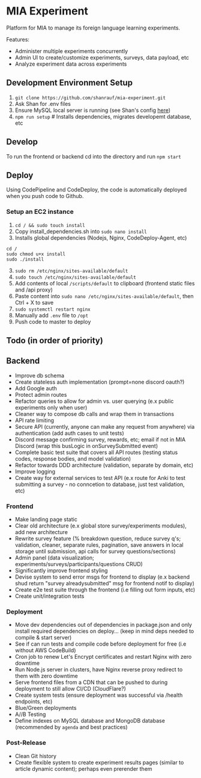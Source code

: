 # MIA Experiment

Platform for MIA to manage its foreign language learning experiments.

Features:

- Administer multiple experiments concurrently
- Admin UI to create/customize experiments, surveys, data payload, etc
- Analyze experiment data across experiments

## Development Environment Setup

1. `git clone https://github.com/shanrauf/mia-experiment.git`
2. Ask Shan for .env files
3. Ensure MySQL local server is running (see Shan's config [here](https://gyazo.com/1ea29a7b388c8b86dc9fc6ef9d455423))
4. `npm run setup` # Installs dependencies, migrates developemt database, etc

## Develop

To run the frontend or backend cd into the directory and run `npm start`

## Deploy

Using CodePipeline and CodeDeploy, the code is automatically deployed when you push code to Github.

### Setup an EC2 instance

1. `cd / && sudo touch install`
2. Copy install_dependencies.sh into `sudo nano install`
3. Installs global dependencies (Nodejs, Nginx, CodeDeploy-Agent, etc)

```
cd /
sudo chmod u+x install
sudo ./install
```

3. `sudo rm /etc/nginx/sites-available/default`
4. `sudo touch /etc/nginx/sites-available/default`
5. Add contents of local `/scripts/default` to clipboard (frontend static files and /api proxy)
6. Paste content into `sudo nano /etc/nginx/sites-available/default`, then Ctrl + X to save
7. `sudo systemctl restart nginx`
8. Manually add `.env` file to `/opt`
9. Push code to master to deploy

## Todo (in order of priority)

## Backend

- Improve db schema
- Create stateless auth implementation (prompt=none discord oauth?)
- Add Google auth
- Protect admin routes
- Refactor queries to allow for admin vs. user querying (e.x public experiments only when user)
- Cleaner way to compose db calls and wrap them in transactions
- API rate limiting
- Secure API (currently, anyone can make any request from anywhere) via authentication (add auth cases to unit tests)
- Discord message confirming survey, rewards, etc; email if not in MIA Discord (wrap this busLogic in onSurveySubmitted event)
- Complete basic test suite that covers all API routes (testing status codes, response bodies, and model validation)
- Refactor towards DDD architecture (validation, separate by domain, etc)
- Improve logging
- Create way for external services to test API (e.x route for Anki to test submitting a survey - no conncetion to database, just test validation, etc)

### Frontend

- Make landing page static
- Clear old architecture (e.x global store survey/experiments modules), add new architecture
  <!-- - Implement new stateless auth -->
- Rewrite survey feature (% breakdown question, reduce survey q's; validation, cleaner, separate rules, pagination, save answers in local storage until submission, api calls for survey questions/sections)
- Admin panel (data visualization; experiments/surveys/participants/questions CRUD)
- Significantly improve frontend styling
- Devise system to send error msgs for frontend to display (e.x backend shud return "survey alreadysubmitted" msg for frontend notif to display)
- Create e2e test suite through the frontend (i.e filling out form inputs, etc)
- Create unit/integration tests

### Deployment

- Move dev dependencies out of dependencies in package.json and only install required dependencies on deploy... (keep in mind deps needed to compile & start server)
- See if can run tests and compile code before deployment for free (i.e without AWS CodeBuild)
- Cron job to renew Let's Encrypt certificates and restart Nginx with zero downtime
- Run Node.js server in clusters, have Nginx reverse proxy redirect to them with zero downtime
- Serve frontend files from a CDN that can be pushed to during deployment to still allow CI/CD (CloudFlare?)
- Create system tests (ensure deployment was successful via /health endpoints, etc)
- Blue/Green deployments
- A//B Testing
- Define indexes on MySQL database and MongoDB database (recommended by `agenda` and best practices)

### Post-Release

- Clean Git history
- Create flexible system to create experiment results pages (similar to article dynamic content); perhaps even prerender them
